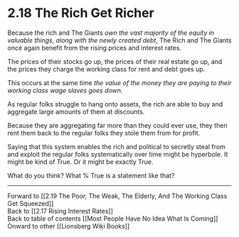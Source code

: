 # 2.18 The Rich Get Richer

Because the rich and The Giants *own the vast majority of the equity in valuable things, along with the newly created debt*, The Rich and The Giants once again benefit from the rising prices and interest rates. 

The prices of their stocks go up, the prices of their real estate go up, and the prices they charge the working class for rent and debt goes up. 

This occurs at the same time *the value of the money they are paying to their working class wage slaves goes down.*

As regular folks struggle to hang onto assets, the rich are able to buy and aggregate large amounts of them at discounts.

Because they are aggregating far more than they could ever use, they then rent them back to the regular folks they stole them from for profit. 

Saying that this system enables the rich and political to secretly steal from and exploit  the regular folks systematically over time might be hyperbole. It might be kind of True. Or it might be exactly True. 

What do you think? What % True is a statement like that?

___

Forward to [[2.19 The Poor, The Weak, The Elderly, And The Working Class Get Squeezed]]  
Back to [[2.17 Rising Interest Rates]]   
Back to table of contents [[Most People Have No Idea What Is Coming]]   
Onward to other [[Lionsberg Wiki Books]]  



